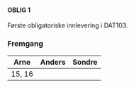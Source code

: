 #### OBLIG 1

Første obligatoriske innlevering i DAT103.



### Fremgang

| Arne   | Anders | Sondre |
| ------ | ------ | ------ |
| 15, 16 |        |        |

